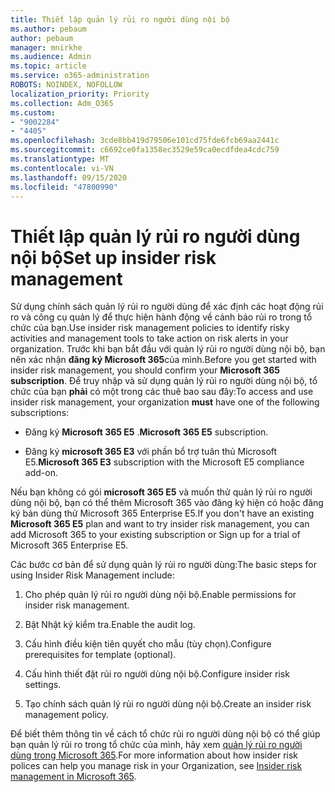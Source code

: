 ```yaml
---
title: Thiết lập quản lý rủi ro người dùng nội bộ
ms.author: pebaum
author: pebaum
manager: mnirkhe
ms.audience: Admin
ms.topic: article
ms.service: o365-administration
ROBOTS: NOINDEX, NOFOLLOW
localization_priority: Priority
ms.collection: Adm_O365
ms.custom:
- "9002284"
- "4405"
ms.openlocfilehash: 3cde8bb419d79506e101cd75fde6fcb69aa2441c
ms.sourcegitcommit: c6692ce0fa1358ec3529e59ca0ecdfdea4cdc759
ms.translationtype: MT
ms.contentlocale: vi-VN
ms.lasthandoff: 09/15/2020
ms.locfileid: "47800990"
---
```

# <a name="set-up-insider-risk-management"></a><span data-ttu-id="cf2dd-102">Thiết lập quản lý rủi ro người dùng nội bộ</span><span class="sxs-lookup"><span data-stu-id="cf2dd-102">Set up insider risk management</span></span>

<span data-ttu-id="cf2dd-103">Sử dụng chính sách quản lý rủi ro người dùng để xác định các hoạt động rủi ro và công cụ quản lý để thực hiện hành động về cảnh báo rủi ro trong tổ chức của bạn.</span><span class="sxs-lookup"><span data-stu-id="cf2dd-103">Use insider risk management policies to identify risky activities and management tools to take action on risk alerts in your organization.</span></span> <span data-ttu-id="cf2dd-104">Trước khi bạn bắt đầu với quản lý rủi ro người dùng nội bộ, bạn nên xác nhận **đăng ký Microsoft 365**của mình.</span><span class="sxs-lookup"><span data-stu-id="cf2dd-104">Before you get started with insider risk management, you should confirm your **Microsoft 365 subscription**.</span></span> <span data-ttu-id="cf2dd-105">Để truy nhập và sử dụng quản lý rủi ro người dùng nội bộ, tổ chức của bạn **phải** có một trong các thuê bao sau đây:</span><span class="sxs-lookup"><span data-stu-id="cf2dd-105">To access and use insider risk management, your organization **must** have one of the following subscriptions:</span></span>

- <span data-ttu-id="cf2dd-106">Đăng ký **Microsoft 365 E5** .</span><span class="sxs-lookup"><span data-stu-id="cf2dd-106">**Microsoft 365 E5** subscription.</span></span>

- <span data-ttu-id="cf2dd-107">Đăng ký **microsoft 365 E3** với phần bổ trợ tuân thủ Microsoft E5.</span><span class="sxs-lookup"><span data-stu-id="cf2dd-107">**Microsoft 365 E3** subscription with the Microsoft E5 compliance add-on.</span></span>

<span data-ttu-id="cf2dd-108">Nếu bạn không có gói **microsoft 365 E5** và muốn thử quản lý rủi ro người dùng nội bộ, bạn có thể thêm Microsoft 365 vào đăng ký hiện có hoặc đăng ký bản dùng thử Microsoft 365 Enterprise E5.</span><span class="sxs-lookup"><span data-stu-id="cf2dd-108">If you don't have an existing **Microsoft 365 E5** plan and want to try insider risk management, you can add Microsoft 365 to your existing subscription or Sign up for a trial of Microsoft 365 Enterprise E5.</span></span>

<span data-ttu-id="cf2dd-109">Các bước cơ bản để sử dụng quản lý rủi ro người dùng:</span><span class="sxs-lookup"><span data-stu-id="cf2dd-109">The basic steps for using Insider Risk Management include:</span></span>

1. <span data-ttu-id="cf2dd-110">Cho phép quản lý rủi ro người dùng nội bộ.</span><span class="sxs-lookup"><span data-stu-id="cf2dd-110">Enable permissions for insider risk management.</span></span>

2. <span data-ttu-id="cf2dd-111">Bật Nhật ký kiểm tra.</span><span class="sxs-lookup"><span data-stu-id="cf2dd-111">Enable the audit log.</span></span>

3. <span data-ttu-id="cf2dd-112">Cấu hình điều kiện tiên quyết cho mẫu (tùy chọn).</span><span class="sxs-lookup"><span data-stu-id="cf2dd-112">Configure prerequisites for template (optional).</span></span>

4. <span data-ttu-id="cf2dd-113">Cấu hình thiết đặt rủi ro người dùng nội bộ.</span><span class="sxs-lookup"><span data-stu-id="cf2dd-113">Configure insider risk settings.</span></span>

5. <span data-ttu-id="cf2dd-114">Tạo chính sách quản lý rủi ro người dùng nội bộ.</span><span class="sxs-lookup"><span data-stu-id="cf2dd-114">Create an insider risk management policy.</span></span>

<span data-ttu-id="cf2dd-115">Để biết thêm thông tin về cách tổ chức rủi ro người dùng nội bộ có thể giúp bạn quản lý rủi ro trong tổ chức của mình, hãy xem [quản lý rủi ro người dùng trong Microsoft 365](https://go.microsoft.com/fwlink/?linkid=2123907).</span><span class="sxs-lookup"><span data-stu-id="cf2dd-115">For more information about how insider risk polices can help you manage risk in your Organization, see [Insider risk management in Microsoft 365](https://go.microsoft.com/fwlink/?linkid=2123907).</span></span>
